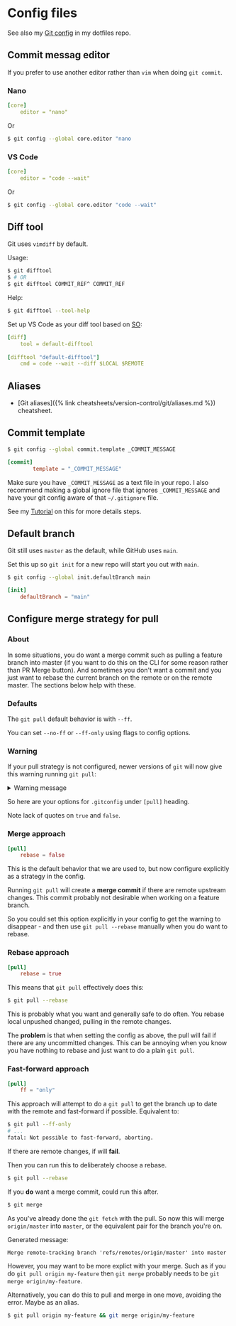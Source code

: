 # Config files


See also my [Git config](https://github.com/MichaelCurrin/dotfiles/blob/master/.gitconfig.toml) in my dotfiles repo.


## Commit messag editor

If you prefer to use another editor rather than `vim` when doing `git commit`.

### Nano

```yaml
[core]
	editor = "nano"
```

Or

```sh
$ git config --global core.editor "nano
```

### VS Code

```yaml
[core]
	editor = "code --wait"
```

Or

```sh
$ git config --global core.editor "code --wait"
```


## Diff tool

Git uses `vimdiff` by default.

Usage:

```sh
$ git difftool
$ # OR
$ git difftool COMMIT_REF^ COMMIT_REF
```

Help:

```sh
$ git difftool --tool-help
```

Set up VS Code as your diff tool based on [SO](https://stackoverflow.com/questions/30024353/how-to-use-visual-studio-code-as-default-editor-for-git#36644561):

```yaml
[diff]
    tool = default-difftool
    
[difftool "default-difftool"]
    cmd = code --wait --diff $LOCAL $REMOTE
```


## Aliases

- [Git aliases]({% link cheatsheets/version-control/git/aliases.md %}) cheatsheet.



## Commit template

```sh
$ git config --global commit.template _COMMIT_MESSAGE
```

```toml
[commit]
        template = "_COMMIT_MESSAGE"
```

Make sure you have `_COMMIT_MESSAGE` as a text file in your repo. I also recommend making a global ignore file that ignores `_COMMIT_MESSAGE` and have your git config aware of that `~/.gitignore` file.

See my [Tutorial](https://github.com/MichaelCurrin/learn-to-code/blob/master/en/topics/version_control/Git/configure/commit_message_template.md) on this for more details steps.


## Default branch

Git still uses `master` as the default, while GitHub uses `main`.

Set this up so `git init` for a new repo will start you out with `main`.

```sh
$ git config --global init.defaultBranch main
```

```toml
[init]
	defaultBranch = "main"
```


## Configure merge strategy for pull

### About

In some situations, you do want a merge commit such as pulling a feature branch into master (if you want to do this on the CLI for some reason rather than PR  Merge button). And sometimes you don't want a commit and you just want to rebase the current branch on the remote or on the remote master. The sections below help with these.

### Defaults

The `git pull` default behavior is with `--ff`.

You can set `--no-ff` or `--ff-only` using flags to config options.

### Warning

If your pull strategy is not configured, newer versions of `git` will now give this warning running `git pull`:

<details>
<summary>Warning message</summary>

    warning: Pulling without specifying how to reconcile divergent branches is
    discouraged. You can squelch this message by running one of the following
    commands sometime before your next pull:

        git config pull.rebase false  # merge (the default strategy)
        git config pull.rebase true   # rebase
        git config pull.ff only       # fast-forward only

    You can replace "git config" with "git config --global" to set a default
    preference for all repositories. You can also pass --rebase, --no-rebase,
    or --ff-only on the command line to override the configured default per
    invocation.

</details>

So here are your options for `.gitconfig` under `[pull]` heading.

Note lack of quotes on `true` and `false`.

### Merge approach

```toml
[pull]
    rebase = false
```

This is the default behavior that we are used to, but now configure explicitly as a strategy in the config.

Running `git pull` will create a **merge commit** if there are remote upstream changes. This commit probably not desirable when working on a feature branch.

So you could set this option explicitly in your config to get the warning to disappear - and then use `git pull --rebase` manually when you do want to rebase.

### Rebase approach

```toml
[pull]
    rebase = true
```

This means that `git pull` effectively does this:

```sh
$ git pull --rebase
```

This is probably what you want and generally safe to do often. You rebase local unpushed changed, pulling in the remote changes.

The **problem** is that when setting the config as above, the pull will fail if there are any uncommitted changes. This can be annoying when you know you have nothing to rebase and just want to do a plain `git pull`.

### Fast-forward approach

```toml
[pull]
    ff = "only"
```

This approach will attempt to do a `git pull` to get the branch up to date with the remote and fast-forward if possible. Equivalent to:

```sh
$ git pull --ff-only
# ...
fatal: Not possible to fast-forward, aborting.
```

If there are remote changes, if will **fail**.

Then you can run this to deliberately choose a rebase.

```sh
$ git pull --rebase
```

If you **do** want a merge commit, could run this after.

```sh
$ git merge
```

As you've already done the `git fetch` with the pull. So now this will merge `origin/master` into `master`, or the equivalent pair for the branch you're on.

Generated message:

```
Merge remote-tracking branch 'refs/remotes/origin/master' into master
```

However, you may want to be more explict with your merge. Such as if you do `git pull origin my-feature` then `git merge` probably needs to be `git merge origin/my-feature`.

Alternatively, you can do this to pull and merge in one move, avoiding the error. Maybe as an alias.

```sh
$ git pull origin my-feature && git merge origin/my-feature
```

